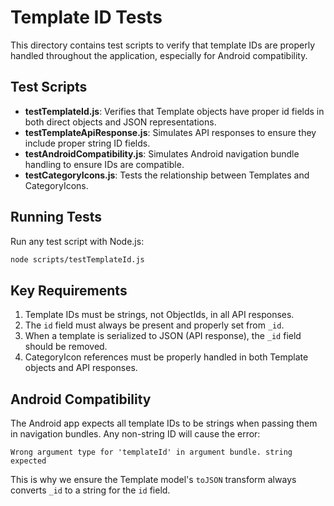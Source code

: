 # Template ID Tests

This directory contains test scripts to verify that template IDs are properly handled throughout the application, especially for Android compatibility.

## Test Scripts

- **testTemplateId.js**: Verifies that Template objects have proper id fields in both direct objects and JSON representations.
- **testTemplateApiResponse.js**: Simulates API responses to ensure they include proper string ID fields.
- **testAndroidCompatibility.js**: Simulates Android navigation bundle handling to ensure IDs are compatible.
- **testCategoryIcons.js**: Tests the relationship between Templates and CategoryIcons.

## Running Tests

Run any test script with Node.js:

```bash
node scripts/testTemplateId.js
```

## Key Requirements

1. Template IDs must be strings, not ObjectIds, in all API responses.
2. The `id` field must always be present and properly set from `_id`.
3. When a template is serialized to JSON (API response), the `_id` field should be removed.
4. CategoryIcon references must be properly handled in both Template objects and API responses.

## Android Compatibility

The Android app expects all template IDs to be strings when passing them in navigation bundles. Any non-string ID will cause the error:

```
Wrong argument type for 'templateId' in argument bundle. string expected
```

This is why we ensure the Template model's `toJSON` transform always converts `_id` to a string for the `id` field. 